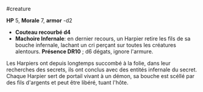 #creature 

**HP** 5, **Morale** 7, **armor** -d2
- **Couteau recourbé d4**
- **Machoire Infernale**: en dernier recours, un Harpier retire les fils de sa bouche infernale, lachant un cri perçant sur toutes les créatures alentours. **Présence DR10** ; d6 dégats, ignore l'armure. 

Les Harpiers ont depuis longtemps succombé à la folie, dans leur recherches des secrets, ils ont conclus avec des entités infernale du secret. Chaque Harpier sert de portail vivant à un démon, sa bouche est scéllé par des fils d'argents et peut être libéré, tuant l'hôte.